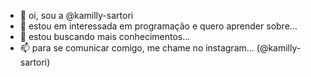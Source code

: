 - 👋 oi, sou a @kamilly-sartori
- 👀 estou em interessada em programação e quero aprender sobre...
- 💞️ estou buscando mais conhecimentos...
- 📫 para se comunicar comigo, me chame no instagram... (@kamilly-sartori)
